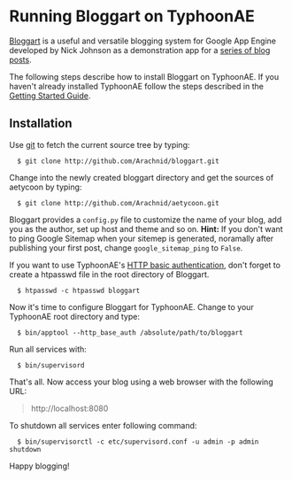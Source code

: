 # Running Bloggart on TyphoonAE #

[Bloggart](http://github.com/Arachnid/bloggart) is a useful and versatile blogging system for Google App Engine developed by Nick Johnson as a demonstration app for a [series of blog posts](http://blog.notdot.net/2009/10/Writing-a-blog-system-on-App-Engine).

The following steps describe how to install Bloggart on TyphoonAE. If you haven't already installed TyphoonAE follow the steps described in the [Getting Started Guide](http://code.google.com/p/typhoonae/wiki/GettingStarted).

## Installation ##

Use [git](http://git-scm.com) to fetch the current source tree by typing:

```
  $ git clone http://github.com/Arachnid/bloggart.git
```

Change into the newly created bloggart directory and get the sources of
aetycoon by typing:

```
  $ git clone http://github.com/Arachnid/aetycoon.git
```

Bloggart provides a `config.py` file to customize the name of your blog, add
you as the author, set up host and theme and so on. **Hint:** If you don't want
to ping Google Sitemap when your sitemep is generated, noramally after
publishing your first post, change `google_sitemap_ping` to `False`.

If you want to use TyphoonAE's [HTTP basic authentication](HTTPBasicAuth.md), don't
forget to create a htpasswd file in the root directory of Bloggart.

```
  $ htpasswd -c htpasswd bloggart
```

Now it's time to configure Bloggart for TyphoonAE. Change to your TyphoonAE
root directory and type:

```
  $ bin/apptool --http_base_auth /absolute/path/to/bloggart
```

Run all services with:

```
  $ bin/supervisord
```

That's all. Now access your blog using a web browser with the following URL:

> http://localhost:8080

To shutdown all services enter following command:

```
  $ bin/supervisorctl -c etc/supervisord.conf -u admin -p admin shutdown
```

Happy blogging!